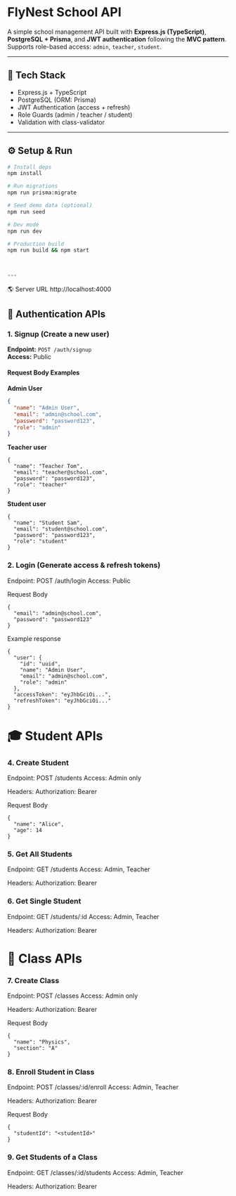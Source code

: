 # FlyNest School API

A simple school management API built with **Express.js (TypeScript)**, **PostgreSQL + Prisma**, and **JWT authentication** following the **MVC pattern**.  
Supports role-based access: `admin`, `teacher`, `student`.

---

## 🚀 Tech Stack
- Express.js + TypeScript
- PostgreSQL (ORM: Prisma)
- JWT Authentication (access + refresh)
- Role Guards (admin / teacher / student)
- Validation with class-validator

---

## ⚙️ Setup & Run

```bash
# Install deps
npm install

# Run migrations
npm run prisma:migrate

# Seed demo data (optional)
npm run seed

# Dev mode
npm run dev

# Production build
npm run build && npm start



---
```

🌎 Server URL
http://localhost:4000

## 🔑 Authentication APIs

### 1. Signup (Create a new user)

**Endpoint:** `POST /auth/signup`  
**Access:** Public

#### Request Body Examples

**Admin User**
```json
{
  "name": "Admin User",
  "email": "admin@school.com",
  "password": "password123",
  "role": "admin"
}
```

**Teacher user**
```
{
  "name": "Teacher Tom",
  "email": "teacher@school.com",
  "password": "password123",
  "role": "teacher"
}
```

**Student user**
```
{
  "name": "Student Sam",
  "email": "student@school.com",
  "password": "password123",
  "role": "student"
}
```

### 2. Login (Generate access & refresh tokens)

Endpoint: POST /auth/login
Access: Public

Request Body
```
{
  "email": "admin@school.com",
  "password": "password123"
}
```
Example response
```
{
  "user": {
    "id": "uuid",
    "name": "Admin User",
    "email": "admin@school.com",
    "role": "admin"
  },
  "accessToken": "eyJhbGciOi...",
  "refreshToken": "eyJhbGciOi..."
}
```

# 🎓 Student APIs
### 4. Create Student

Endpoint: POST /students
Access: Admin only

Headers:
Authorization: Bearer <accessToken>

Request Body
```
{
  "name": "Alice",
  "age": 14
}
```

### 5. Get All Students

Endpoint: GET /students
Access: Admin, Teacher

Headers:
Authorization: Bearer <accessToken>

### 6. Get Single Student

Endpoint: GET /students/:id
Access: Admin, Teacher

Headers:
Authorization: Bearer <accessToken>

# 🏫 Class APIs
### 7. Create Class

Endpoint: POST /classes
Access: Admin only

Headers:
Authorization: Bearer <accessToken>

Request Body
```
{
  "name": "Physics",
  "section": "A"
}
```

### 8. Enroll Student in Class

Endpoint: POST /classes/:id/enroll
Access: Admin, Teacher

Headers:
Authorization: Bearer <accessToken>

Request Body
```
{
  "studentId": "<studentId>"
}
```

### 9. Get Students of a Class

Endpoint: GET /classes/:id/students
Access: Admin, Teacher

Headers:
Authorization: Bearer <accessToken>